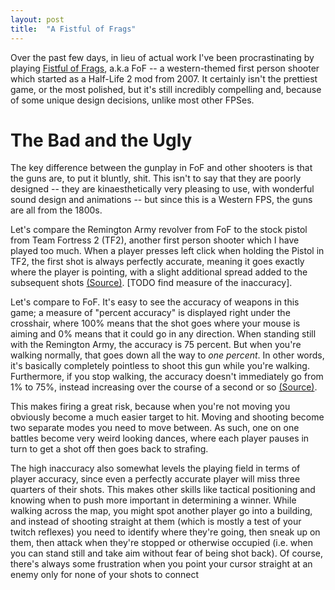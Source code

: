 ```yaml
---
layout: post
title:  "A Fistful of Frags"
---
```


Over the past few days, in lieu of actual work I've been procrastinating by playing [Fistful of Frags](https://store.steampowered.com/app/265630/Fistful_of_Frags/), a.k.a FoF -- a western-themed first person shooter which started as a Half-Life 2 mod from 2007. It certainly isn't the prettiest game, or the most polished, but it's still incredibly compelling and, because of some unique design decisions, unlike most other FPSes.    

# The Bad and the Ugly

The key difference between the gunplay in FoF and other shooters is that the guns are, to put it bluntly, shit. This isn't to say that they are poorly designed -- they are kinaesthetically very pleasing to use, with wonderful sound design and animations -- but since this is a Western FPS, the guns are all from the 1800s.

Let's compare the Remington Army revolver from FoF to the stock pistol from Team Fortress 2 (TF2), another first person shooter which I have played too much. When a player presses left click when holding the Pistol in TF2, the first shot is always perfectly accurate, meaning it goes exactly where the player is pointing, with a slight additional spread added to the subsequent shots [(Source)](https://wiki.teamfortress.com/wiki/Pistol). [TODO find measure of the inaccuracy].

Let's compare to FoF. It's easy to see the accuracy of weapons in this game; a measure of "percent accuracy" is displayed right under the crosshair, where 100% means that the shot goes where your mouse is aiming and 0% means that it could go in any direction. When standing still with the Remington Army, the accuracy is 75 percent. But when you're walking normally, that goes down all the way to *one percent*. In other words, it's basically completely pointless to shoot this gun while you're walking. Furthermore, if you stop walking, the accuracy doesn't immediately go from 1% to 75%, instead increasing over the course of a second or so
[(Source)](https://www.youtube.com/watch?v=ZPYYOv1QVdI). 

This makes firing a great risk, because when you're not moving you obviously become a much easier target to hit. Moving and shooting become two separate modes you need to move between. As such, one on one battles become very weird looking dances, where each player pauses in turn to get a shot off then goes back to strafing.

The high inaccuracy also somewhat levels the playing field in terms of player accuracy, since even a perfectly accurate player will miss three quarters of their shots. This makes other skills like tactical positioning and knowing when to push more important in determining a winner. While walking across the map, you might spot another player go into a building, and instead of shooting straight at them (which is mostly a test of your twitch reflexes) you need to identify where they're going, then sneak up on them, then attack when they're stopped or otherwise occupied (i.e. when you can stand still and take aim without fear of being shot back).
Of course, there's always some frustration when you point your cursor straight at an enemy only for none of your shots to connect

